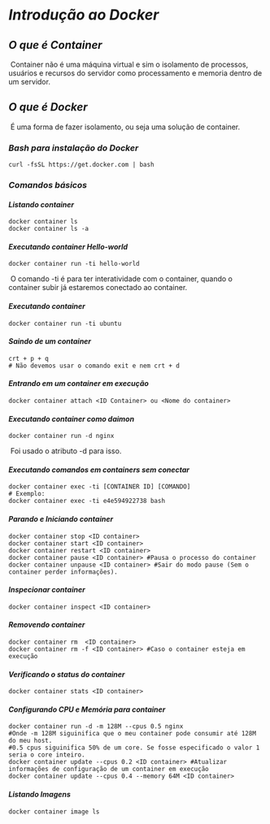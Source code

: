 # ***Introdução ao Docker***

## ***O que é Container***

​	Container não é uma máquina virtual e sim o isolamento de processos, usuários e recursos do servidor como processamento e memoria dentro de um servidor.

## ***O que é Docker***

​	É uma forma de fazer isolamento, ou seja uma solução de container. 

### ***Bash para instalação do Docker***

```shell
curl -fsSL https://get.docker.com | bash
```

### ***Comandos básicos***

#### ***Listando container***

```shell
docker container ls
docker container ls -a	
```

#### ***Executando container Hello-world***

```shell
docker container run -ti hello-world
```

​	O comando -ti é para ter interatividade com o container, quando o container subir já estaremos conectado ao container.

#### ***Executando container***

```shell
docker container run -ti ubuntu	
```

#### ***Saindo de um container***

```shell
crt + p + q	
# Não devemos usar o comando exit e nem crt + d
```

#### ***Entrando em um container em execução***

```shell
docker container attach <ID Container> ou <Nome do container>
```

#### ***Executando container como daimon***

```shell
docker container run -d nginx
```

​	Foi usado o atributo -d para isso.

#### ***Executando comandos em containers sem conectar***

```shell
docker container exec -ti [CONTAINER ID] [COMANDO]
# Exemplo:
docker container exec -ti e4e594922738 bash
```

#### ***Parando e Iniciando container***

```shell
docker container stop <ID container>
docker container start <ID container>
docker container restart <ID container>
docker container pause <ID container> #Pausa o processo do container
docker container unpause <ID container> #Sair do modo pause (Sem o container perder informações).
```

#### ***Inspecionar container***

```shell
docker container inspect <ID container>
```

#### ***Removendo container***

```shell
docker container rm  <ID container>
docker container rm -f <ID container> #Caso o container esteja em execução
```

#### ***Verificando o status do container***

```shell
docker container stats <ID container>
```

#### ***Configurando CPU e Memória para container***

```shell
docker container run -d -m 128M --cpus 0.5 nginx
#Onde -m 128M siguinifica que o meu container pode consumir até 128M do meu host.
#0.5 cpus siguinifica 50% de um core. Se fosse especificado o valor 1 seria o core inteiro. 
docker container update --cpus 0.2 <ID container> #Atualizar informações de configuração de um container em execução
docker container update --cpus 0.4 --memory 64M <ID container>
```

#### ***Listando Imagens***

```shell
docker container image ls
```

